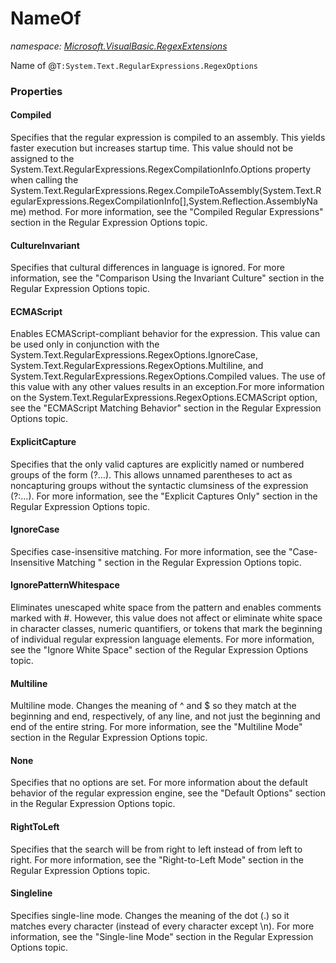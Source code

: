﻿# NameOf
_namespace: <a href="#" onClick="load('/docs/Microsoft.VisualBasic.RegexExtensions/index.md')">Microsoft.VisualBasic.RegexExtensions</a>_

Name of @``T:System.Text.RegularExpressions.RegexOptions``




### Properties

#### Compiled
Specifies that the regular expression is compiled to an assembly. This yields
 faster execution but increases startup time. This value should not be assigned
 to the System.Text.RegularExpressions.RegexCompilationInfo.Options property when
 calling the System.Text.RegularExpressions.Regex.CompileToAssembly(System.Text.RegularExpressions.RegexCompilationInfo[],System.Reflection.AssemblyName)
 method. For more information, see the "Compiled Regular Expressions" section
 in the Regular Expression Options topic.
#### CultureInvariant
Specifies that cultural differences in language is ignored. For more information,
 see the "Comparison Using the Invariant Culture" section in the Regular Expression
 Options topic.
#### ECMAScript
Enables ECMAScript-compliant behavior for the expression. This value can be used
 only in conjunction with the System.Text.RegularExpressions.RegexOptions.IgnoreCase,
 System.Text.RegularExpressions.RegexOptions.Multiline, and System.Text.RegularExpressions.RegexOptions.Compiled
 values. The use of this value with any other values results in an exception.For
 more information on the System.Text.RegularExpressions.RegexOptions.ECMAScript
 option, see the "ECMAScript Matching Behavior" section in the Regular Expression
 Options topic.
#### ExplicitCapture
Specifies that the only valid captures are explicitly named or numbered groups
 of the form (?<name>…). This allows unnamed parentheses to act as noncapturing
 groups without the syntactic clumsiness of the expression (?:…). For more information,
 see the "Explicit Captures Only" section in the Regular Expression Options topic.
#### IgnoreCase
Specifies case-insensitive matching. For more information, see the "Case-Insensitive
 Matching " section in the Regular Expression Options topic.
#### IgnorePatternWhitespace
Eliminates unescaped white space from the pattern and enables comments marked
 with #. However, this value does not affect or eliminate white space in character
 classes, numeric quantifiers, or tokens that mark the beginning of individual
 regular expression language elements. For more information, see the "Ignore White
 Space" section of the Regular Expression Options topic.
#### Multiline
Multiline mode. Changes the meaning of ^ and $ so they match at the beginning
 and end, respectively, of any line, and not just the beginning and end of the
 entire string. For more information, see the "Multiline Mode" section in the
 Regular Expression Options topic.
#### None
Specifies that no options are set. For more information about the default behavior
 of the regular expression engine, see the "Default Options" section in the Regular
 Expression Options topic.
#### RightToLeft
Specifies that the search will be from right to left instead of from left to
 right. For more information, see the "Right-to-Left Mode" section in the Regular
 Expression Options topic.
#### Singleline
Specifies single-line mode. Changes the meaning of the dot (.) so it matches
 every character (instead of every character except \n). For more information,
 see the "Single-line Mode" section in the Regular Expression Options topic.
